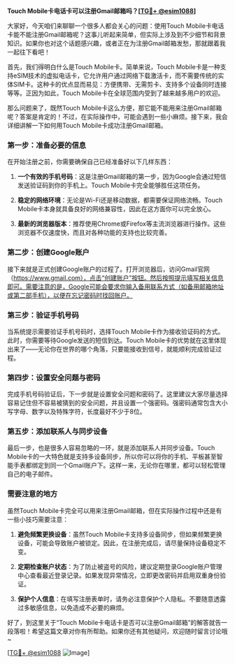 **Touch Mobile卡电话卡可以注册Gmail邮箱吗？[[TG💪+ @esim1088](https://t.me/s/esim1088)]**

大家好，今天咱们来聊聊一个很多人都会关心的问题：使用Touch Mobile卡电话卡能不能注册Gmail邮箱呢？这事儿听起来简单，但实际上涉及到不少细节和背景知识。如果你也对这个话题感兴趣，或者正在为注册Gmail邮箱发愁，那就跟着我一起往下看吧！

首先，我们得明白什么是Touch Mobile卡。简单来说，Touch Mobile卡是一种支持eSIM技术的虚拟电话卡，它允许用户通过网络下载激活卡，而不需要传统的实体SIM卡。这种卡的优点显而易见：方便携带、无需剪卡、支持多个设备同时连接等等。正因为如此，Touch Mobile卡在全球范围内受到了越来越多用户的欢迎。

那么问题来了，既然Touch Mobile卡这么方便，那它能不能用来注册Gmail邮箱呢？答案是肯定的！不过，在实际操作中，可能会遇到一些小麻烦。接下来，我会详细讲解一下如何用Touch Mobile卡成功注册Gmail邮箱。

### 第一步：准备必要的信息

在开始注册之前，你需要确保自己已经准备好以下几样东西：

1. **一个有效的手机号码**：这是注册Gmail邮箱的第一步，因为Google会通过短信发送验证码到你的手机上。Touch Mobile卡完全能够胜任这项任务。
   
2. **稳定的网络环境**：无论是Wi-Fi还是移动数据，都需要保证网络流畅。Touch Mobile卡本身就具备良好的网络兼容性，因此在这方面你可以完全放心。

3. **最新的浏览器版本**：推荐使用Chrome或Firefox等主流浏览器进行操作。这些浏览器不仅速度快，而且对各种功能的支持也比较完善。

### 第二步：创建Google账户

接下来就是正式创建Google账户的过程了。打开浏览器后，访问Gmail官网（https://www.gmail.com），点击“创建账户”按钮。然后按照提示填写相关信息即可。需要注意的是，Google可能会要求你输入备用联系方式（如备用邮箱地址或第二部手机），以便在忘记密码时找回账户。

### 第三步：验证手机号码

当系统提示需要验证手机号码时，选择Touch Mobile卡作为接收验证码的方式。此时，你需要等待Google发送的短信到达。Touch Mobile卡的优势就在这里体现出来了——无论你在世界的哪个角落，只要能接收到信号，就能顺利完成验证过程。

### 第四步：设置安全问题与密码

完成手机号码验证后，下一步就是设置安全问题和密码了。这里建议大家尽量选择容易记住但不容易被猜到的安全问题，并且设置一个强密码。强密码通常包含大小写字母、数字以及特殊字符，长度最好不少于8位。

### 第五步：添加联系人与同步设备

最后一步，也是很多人容易忽略的一环，就是添加联系人并同步设备。Touch Mobile卡的一大特色就是支持多设备同步，所以你可以将你的手机、平板甚至智能手表都绑定到同一个Gmail账户下。这样一来，无论你在哪里，都可以轻松管理自己的电子邮件。

### 需要注意的地方

虽然Touch Mobile卡完全可以用来注册Gmail邮箱，但在实际操作过程中还是有一些小技巧需要注意：

1. **避免频繁更换设备**：虽然Touch Mobile卡支持多设备同步，但如果频繁更换设备，可能会导致账户被锁定。因此，在注册完成后，请尽量保持设备稳定不变。

2. **定期检查账户状态**：为了防止被盗号的风险，建议定期登录Google账户管理中心查看最近登录记录。如果发现异常情况，立即更改密码并启用双重身份验证。

3. **保护个人信息**：在填写注册表单时，请务必注意保护个人隐私。不要随意透露过多敏感信息，以免造成不必要的麻烦。

好了，到这里关于“Touch Mobile卡电话卡是否可以注册Gmail邮箱”的解答就告一段落啦！希望这篇文章对你有所帮助。如果你还有其他疑问，欢迎随时留言讨论哦~

[[TG💪+ @esim1088](https://t.me/s/esim1088) ![Image](https://i.postimg.cc/4NQfJmqS/Snipaste-2025-05-13-00-14-12.png)]